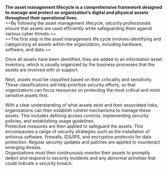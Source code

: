 **The asset management lifecycle is a comprehensive framework designed to manage and protect an organization’s digital and physical assets throughout their operational lives.**  
==By following the asset management lifecycle, security professionals ensure that assets are used efficiently while safeguarding them against various cyber threats.==  
==The first step in the asset management life cycle involves identifying and categorizing all assets within the organization, including hardware, software, and data.==
 
Once all assets have been identified, they are added to an information asset inventory, which is usually organized by the business processes that the assets are involved with or support.
 
Next, assets must be classified based on their criticality and sensitivity. These classifications will help prioritize security efforts, so that organizations can focus resources on protecting the most critical and most sensitive assets first.
 
With a clear understanding of what assets exist and their associated risks, organizations can then establish control mechanisms to manage these assets. This includes defining access controls, implementing security policies, and establishing usage guidelines.  
Protective measures are then applied to safeguard the assets. This encompasses a range of security strategies such as the installation of antivirus software, firewalls, IDS/IPS, and encryption protocols for data protection. Regular security updates and patches are applied to counteract emerging threats.  
Organizations must then continuously monitor their assets to promptly detect and respond to security incidents and any abnormal activities that could indicate a security breach.